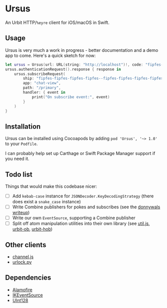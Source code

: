 # Ursus

An Urbit HTTP/`%eyre` client for iOS/macOS in Swift.

## Usage

Ursus is very much a work in progress - better documentation and a demo app to come. Here's a quick sketch for now:

```swift
let ursus = Ursus(url: URL(string: "http://localhost")!, code: "fipfes-fipfes-fipfes-fipfes")
ursus.authenticationRequest().response { response in
    ursus.subscribeRequest(
        ship: "fipfes-fipfes-fipfes-fipfes--fipfes-fipfes-fipfes-fipfes",
        app: "chat-view",
        path: "/primary",
        handler: { event in
            print("On subscribe event:", event)
        }
    )
}
```

## Installation

Ursus can be installed using Cocoapods by adding `pod 'Ursus', '~> 1.0'` to your `Podfile`.

I can probably help set up Carthage or Swift Package Manager support if you need it.

## Todo list

Things that would make this codebase nicer:

- [ ] Add `kebab-case` instance for `JSONDecoder.KeyDecodingStrategy` (there does exist a `snake_case` instance)
- [ ] Write Combine publishers for pokes and subscribes (see the [donnywals writeup](https://www.donnywals.com/using-promises-and-futures-in-combine/))
- [ ] Write our own `EventSource`, supporting a Combine publisher
- [ ] Split off atom manipulation utilities into their own library (see [util.js](https://github.com/urbit/urbit/blob/master/pkg/interface/chat/src/js/lib/util.js), [urbit-ob](https://github.com/urbit/urbit-ob), [urbit-hob](https://github.com/urbit/urbit-hob))

## Other clients

- [channel.js](https://github.com/urbit/urbit/blob/master/pkg/arvo/app/launch/js/channel.js)
- [urlock.py](https://github.com/baudtack/urlock-py/blob/master/urlock/urlock.py)

## Dependencies

- [Alamofire](https://github.com/Alamofire/Alamofire)
- [IKEventSource](https://github.com/inaka/EventSource)
- [UInt128](https://github.com/Jitsusama/UInt128)

